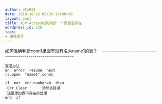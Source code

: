 ```yaml
---
author: ety001
date: 2010-10-12 00:35:13+00:00
layout: post
title: ASP+Access如何判断一个表是否存在
wordpress_id: 226
tags:
- 编程语言
---
```


如何准确判断conn1里面有没有名为name1的表？ 
 
---------------------------------------------------------------  

```
变通办法  
on  error  resume  next  
rs.open  "name1",conn1  
 
if  not  err.number=0  then  
 Err.Clear      '清除该错误  
‘这里添加表不存在的处理  
end  if
```
